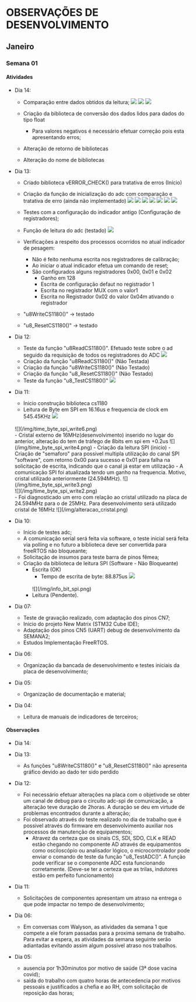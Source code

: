 # OBSERVAÇÕES DE DESENVOLVIMENTO

## Janeiro
### Semana 01
#### Atividades 

- Dia 14:
    - Comparação entre dados obtidos da leitura;
    ![](/img/comparacao_medicoes.png)
    ![](/img/comparacao_medicoes2.png)
    ![](/img/adc.png)

    - Criação da biblioteca de conversão dos dados lidos para dados do tipo float 
        - Para valores negativos é necessário efetuar correção pois esta apresentando erros;
    - Alteração de retorno de bibliotecas
    - Alteração do nome de bibliotecas 

- Dia 13:
    - Criado biblioteca vERROR_CHECK() para tratativa de erros (Início)
    - Criação da função de inicialização do adc com comparação e tratativa de erro (ainda não implementado)
    ![](/img/adc_start_01.png)
    ![](/img/adc_start_02.png)
    ![](/img/adc_start_03.png)
    ![](/img/adc_start_04.png)
    ![](/img/adc_start_05.png)
    ![](/img/adc_start_06.png)
    ![](/img/adc_start_07.png)

    - Testes com a configuração do indicador antigo (Configuração de registradores);
    - Função de leitura do adc (testado)
    ![](/img/func_leitura_data_adc.png)
    - Verificações a respeito dos processos ocorridos no atual indicador de pesagem:
        - Não é feito nenhuma escrita nos registradores de calibração;
        - Ao iniciar o atual indicador efetua um comando de reset;
        - São configurados alguns registradores 0x00, 0x01 e 0x02
            - Ganho em 128
            - Escrita de configuração defaut no registrador 1
            - Escrita no registrador MUX com o valor1 
            - Escrita no Registrador 0x02 do valor 0x04m ativando o registrador
    - "u8WriteCS1180()" -> testado 
        
    - "u8_ResetCS1180()" -> testado

- Dia 12: 
    - Teste da função "u8ReadCS1180()". Efetuado teste sobre o ad seguido da requisição de todos os registradores do ADC
    ![](/img/u8ReadCS1180.png)
    - Criação da função "u8ReadCS1180()" (Não Testada)
    - Criação da função "u8WriteCS1180()" (Não Testado)
    - Criação da função "u8_ResetCS1180()" (Não Testado)
    - Teste da função "u8_TestCS1180()"
    ![](/img/func_u8_TestADC.png)

- Dia 11:
    - Inicio construção biblioteca cs1180
    - Leitura de Byte em SPI em 16.16us e frequencia de clock em 545.45KHz
    ![](/img/time_byte_spi_write5.png)
    <br> 
    ![](/img/time_byte_spi_write6.png)
    <br> 
    - Cristal externo de 16MHz(desenvolvimento) inserido no lugar do anterior, alteração do tem de tráfego de 8bits em spi em +0.2us 
    ![](/img/time_byte_spi_write4.png)
    - Criação da leitura SPI (inicio) 
    - Criação de "semaforo" para possivel multipla utilização do canal SPI "software", com retorno 0x00 para sucesso e 0x01 para falha na solicitação de escrita, indicando que o canal já estar em utilização
    - A comunicação SPI foi atualizada tendo um ganho na frequencia. Motivo, cristal utilizado anteriormente (24.594MHz).
    ![](/img/time_byte_spi_write3.png)
    <br>        
    ![](/img/time_byte_spi_write2.png)
    <br>
    - Foi diagnosticado um erro com relação ao cristal utilizado na placa de 24.594MHz para o de 25MHz. Para desenvolvimento será utilizado cristal de 16MHz
    ![](/img/alteracao_cristal.png)

- Dia 10:
    - Inicio de testes adc;
    - A comunicação serial será feita via software, o teste inicial será feita via polling e no futuro a biblioteca deve ser convertida para freeRTOS não bloqueante; 
    - Solicitação de insumos para teste barra de pinos fêmea;
    - Criação da biblioteca de leitura SPI (Software - Não Bloqueante) 
        - Escrita (OK)
            - Tempo de escrita de byte: 88.875us
            ![](/img/time_byte_spi_write.png)
            <br>            
            ![](/img/info_bit_spi.png)
            <br>
        - Leitura (Pendente).

- Dia 07:
    - Teste de gravação realizado, com adaptação dos pinos CN7;
    - Inicio do projeto New Matrix (STM32 Cube IDE); 
    - Adaptação dos pinos CN5 (UART) debug de desenvolvimento da SEMANA2;
    - Estudos Implementação FreeRTOS.
- Dia 06:
    - Organização da bancada de desenvolvimento e testes iniciais da placa de desenvolvimento;
- Dia 05: 
    - Organização de documentação e material;
- Dia 04: 
    - Leitura de manuais de indicadores de terceiros;

#### Observações

- Dia 14:

- Dia 13:
    - As funções "u8WriteCS1180()" e "u8_ResetCS1180()" não apresenta gráfico devido ao dado ter sido perdido

- Dia 12: 
    - Foi necessário efetuar alterações na placa com o objetivode se obter um canal de debug para o circuito adc-spi de comunicação, a alteração teve duração de 2horas. A duração se deu em virtude de problemas encontrados durante a alteração;
    - Foi observado através do teste realizado no dia de trabalho que é possivel através do firmware em desenvolvimento auxiliar nos processos de manutenção de equipamentos;
        - Atravez da certeza que os sinais CS, SDI, SDO, CLK e READ estão chegando no componente AD através de equipamentos como osciloscópio ou analisador lógico, o microcontrolador pode enviar o comando de teste da função "u8_TestADC()". A função pode verificar se o componente ADC esta funcionando corretamente. (Deve-se ter a certeza que as trilas, indutores estão em perfeito funcionamento)
- Dia 11:
    - Solicitações de componentes apresentam um atraso na entrega o que pode impactar no tempo de desenvolvimento;
- Dia 06: 
    - Em conversas com Walyson, as atividades da semana 1 que compete a ele foram passadas para a proxima semana de trabalho. Para evitar a espera, as atividades da semana seguinte serão adiantadas evitando assim algum possivel atraso nos trabalhos.

- Dia 05: 
    - ausencia por 1h30minutos por motivo de saúde (3ª dose vacina covid);
    - saída do trabalho com quatro horas de antecedencia por motivos pessoais e justificados a chefia e ao RH, com solicitação de reposição das horas;

